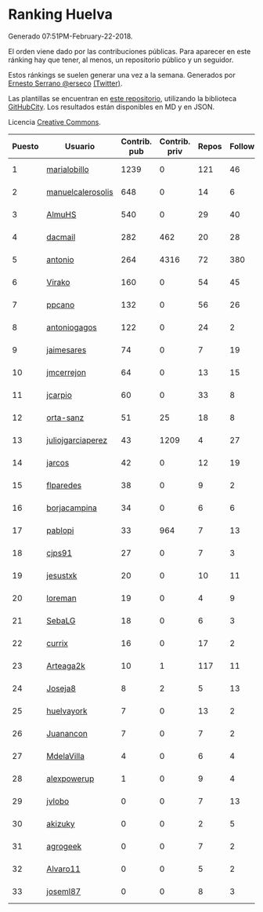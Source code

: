 # Ranking Huelva

Generado 07:51PM-February-22-2018.

El orden viene dado por las contribuciones públicas. Para aparecer en este ránking hay que tener, al menos, un repositorio público y un seguidor.

Estos ránkings se suelen generar una vez a la semana. Generados por [Ernesto Serrano @erseco](https://github.com/erseco/) [(Twitter)](https://twitter.com/erseco).

Las plantillas se encuentran en [este repositorio](https://github.com/iblancasa/GH-Spanish-Ranking), utilizando la biblioteca [GitHubCity](https://github.com/iblancasa/GitHubCity). Los resultados están disponibles en MD y en JSON.

Licencia [Creative Commons](https://creativecommons.org/licenses/by/4.0/).

| Puesto   |  Usuario  | Contrib. pub | Contrib. priv |Repos| Followers | Desde |  Avatar  |
|----------|-----------|--------------|---------------|-----|-----------|-------|----------|
|1|[marialobillo](https://github.com/marialobillo)|1239|0|121|46|2011-10-22|![marialobillo](https://avatars3.githubusercontent.com/u/1144759)|
|2|[manuelcalerosolis](https://github.com/manuelcalerosolis)|648|0|14|6|2012-12-20|![manuelcalerosolis](https://avatars2.githubusercontent.com/u/3088246)|
|3|[AlmuHS](https://github.com/AlmuHS)|540|0|29|40|2015-10-11|![AlmuHS](https://avatars1.githubusercontent.com/u/15078104)|
|4|[dacmail](https://github.com/dacmail)|282|462|20|28|2008-05-28|![dacmail](https://avatars2.githubusercontent.com/u/11754)|
|5|[antonio](https://github.com/antonio)|264|4316|72|380|2008-07-19|![antonio](https://avatars1.githubusercontent.com/u/17516)|
|6|[Virako](https://github.com/Virako)|160|0|54|45|2011-05-28|![Virako](https://avatars3.githubusercontent.com/u/815686)|
|7|[ppcano](https://github.com/ppcano)|132|0|56|26|2011-06-02|![ppcano](https://avatars0.githubusercontent.com/u/825430)|
|8|[antoniogagos](https://github.com/antoniogagos)|122|0|24|2|2015-09-18|![antoniogagos](https://avatars1.githubusercontent.com/u/14351629)|
|9|[jaimesares](https://github.com/jaimesares)|74|0|7|19|2012-09-28|![jaimesares](https://avatars1.githubusercontent.com/u/2446051)|
|10|[jmcerrejon](https://github.com/jmcerrejon)|64|0|13|15|2012-07-09|![jmcerrejon](https://avatars1.githubusercontent.com/u/1942431)|
|11|[jcarpio](https://github.com/jcarpio)|60|0|33|8|2010-11-23|![jcarpio](https://avatars1.githubusercontent.com/u/493260)|
|12|[orta-sanz](https://github.com/orta-sanz)|51|25|18|8|2013-01-22|![orta-sanz](https://avatars2.githubusercontent.com/u/3337555)|
|13|[juliojgarciaperez](https://github.com/juliojgarciaperez)|43|1209|4|27|2015-08-26|![juliojgarciaperez](https://avatars2.githubusercontent.com/u/13980296)|
|14|[jarcos](https://github.com/jarcos)|42|0|12|19|2011-07-23|![jarcos](https://avatars2.githubusercontent.com/u/933995)|
|15|[flparedes](https://github.com/flparedes)|38|0|9|2|2015-06-28|![flparedes](https://avatars2.githubusercontent.com/u/13085943)|
|16|[borjacampina](https://github.com/borjacampina)|34|0|6|6|2010-12-08|![borjacampina](https://avatars1.githubusercontent.com/u/514025)|
|17|[pablopi](https://github.com/pablopi)|33|964|7|13|2014-02-19|![pablopi](https://avatars0.githubusercontent.com/u/6725714)|
|18|[cjps91](https://github.com/cjps91)|27|0|7|3|2017-11-08|![cjps91](https://avatars0.githubusercontent.com/u/33495645)|
|19|[jesustxk](https://github.com/jesustxk)|20|0|10|11|2014-07-01|![jesustxk](https://avatars2.githubusercontent.com/u/8038664)|
|20|[loreman](https://github.com/loreman)|19|0|4|9|2010-11-19|![loreman](https://avatars2.githubusercontent.com/u/488198)|
|21|[SebaLG](https://github.com/SebaLG)|18|0|6|3|2015-11-17|![SebaLG](https://avatars1.githubusercontent.com/u/15893746)|
|22|[currix](https://github.com/currix)|16|0|17|2|2013-12-21|![currix](https://avatars3.githubusercontent.com/u/6237933)|
|23|[Arteaga2k](https://github.com/Arteaga2k)|10|1|117|11|2012-05-11|![Arteaga2k](https://avatars2.githubusercontent.com/u/1731164)|
|24|[Joseja8](https://github.com/Joseja8)|8|2|5|13|2014-07-12|![Joseja8](https://avatars0.githubusercontent.com/u/8145991)|
|25|[huelvayork](https://github.com/huelvayork)|7|0|13|2|2011-03-29|![huelvayork](https://avatars3.githubusercontent.com/u/697151)|
|26|[Juanancon](https://github.com/Juanancon)|7|0|7|2|2016-04-29|![Juanancon](https://avatars1.githubusercontent.com/u/18741909)|
|27|[MdelaVilla](https://github.com/MdelaVilla)|4|0|6|4|2012-07-18|![MdelaVilla](https://avatars0.githubusercontent.com/u/2000720)|
|28|[alexpowerup](https://github.com/alexpowerup)|1|0|9|4|2015-04-20|![alexpowerup](https://avatars0.githubusercontent.com/u/12040064)|
|29|[jvlobo](https://github.com/jvlobo)|0|0|7|13|2013-10-12|![jvlobo](https://avatars1.githubusercontent.com/u/5671420)|
|30|[akizuky](https://github.com/akizuky)|0|0|2|5|2011-09-08|![akizuky](https://avatars2.githubusercontent.com/u/1035039)|
|31|[agrogeek](https://github.com/agrogeek)|0|0|7|2|2009-04-01|![agrogeek](https://avatars0.githubusercontent.com/u/69480)|
|32|[Alvaro11](https://github.com/Alvaro11)|0|0|5|2|2014-09-26|![Alvaro11](https://avatars3.githubusercontent.com/u/8927377)|
|33|[joseml87](https://github.com/joseml87)|0|0|8|3|2016-01-13|![joseml87](https://avatars3.githubusercontent.com/u/16690607)|
